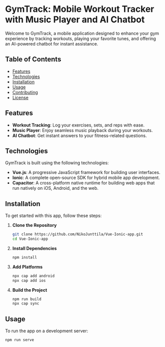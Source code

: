 # GymTrack: Mobile Workout Tracker with Music Player and AI Chatbot

Welcome to GymTrack, a mobile application designed to enhance your gym experience by tracking workouts, playing your favorite tunes, and offering an AI-powered chatbot for instant assistance.

## Table of Contents

- [Features](#features)
- [Technologies](#technologies)
- [Installation](#installation)
- [Usage](#usage)
- [Contributing](#contributing)
- [License](#license)

## Features

- **Workout Tracking**: Log your exercises, sets, and reps with ease.
- **Music Player**: Enjoy seamless music playback during your workouts.
- **AI Chatbot**: Get instant answers to your fitness-related questions.

## Technologies

GymTrack is built using the following technologies:

- **Vue.js**: A progressive JavaScript framework for building user interfaces.
- **Ionic**: A complete open-source SDK for hybrid mobile app development.
- **Capacitor**: A cross-platform native runtime for building web apps that run natively on iOS, Android, and the web.

## Installation

To get started with this app, follow these steps:

1. **Clone the Repository**

    ```sh
    git clone https://github.com/NikoJunttila/Vue-Ionic-app.git
    cd Vue-Ionic-app
    ```

2. **Install Dependencies**

    ```sh
    npm install
    ```

3. **Add Platforms**

    ```sh
    npx cap add android
    npx cap add ios
    ```

4. **Build the Project**

    ```sh
    npm run build
    npx cap sync
    ```

## Usage

To run the app on a development server:

```sh
npm run serve